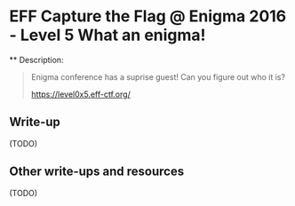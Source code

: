 # EFF Capture the Flag @ Enigma 2016 - Level 5 What an enigma!

** Description:

> Enigma conference has a suprise guest! Can you figure out who it is?
>
> https://level0x5.eff-ctf.org/

## Write-up

(TODO)

## Other write-ups and resources

(TODO)
